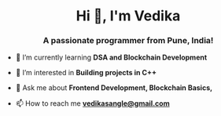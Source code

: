 
<h1 align="center">Hi 👋, I'm Vedika</h1>
<h3 align="center">A passionate programmer from Pune, India!</h3>





- 🌱 I’m currently learning **DSA and Blockchain Development**

- 🤝 I’m interested in **Building projects in C++**

- 💬 Ask me about **Frontend Development, Blockchain Basics,**

- 📫 How to reach me **vedikasangle@gmail.com**

